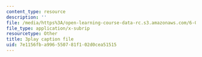 ```yaml
---
content_type: resource
description: ''
file: /media/https%3A/open-learning-course-data-rc.s3.amazonaws.com/6-042j-mathematics-for-computer-science-spring-2015/7e1156fba996550781f102d0cea51515_QORX1OUabio.vtt
file_type: application/x-subrip
resourcetype: Other
title: 3play caption file
uid: 7e1156fb-a996-5507-81f1-02d0cea51515
---
```

